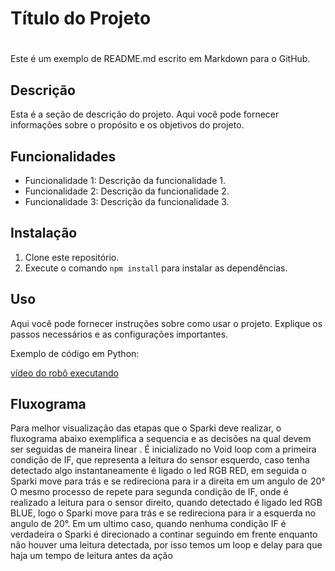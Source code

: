 # Título do Projeto <h1>

Este é um exemplo de README.md escrito em Markdown para o GitHub.

## Descrição

Esta é a seção de descrição do projeto. Aqui você pode fornecer informações sobre o propósito e os objetivos do projeto.

## Funcionalidades

- Funcionalidade 1: Descrição da funcionalidade 1.
- Funcionalidade 2: Descrição da funcionalidade 2.
- Funcionalidade 3: Descrição da funcionalidade 3.

## Instalação

1. Clone este repositório.
2. Execute o comando `npm install` para instalar as dependências.

## Uso

Aqui você pode fornecer instruções sobre como usar o projeto. Explique os passos necessários e as configurações importantes.

Exemplo de código em Python:


  [vídeo do robô executando](https://youtu.be/We9_DYo-2kw)

  ## Fluxograma
  
  Para melhor visualização das etapas que o Sparki deve realizar, o fluxograma abaixo exemplifica a sequencia e as decisões na qual devem ser seguidas de maneira linear . É inicializado no Void loop com a primeira condição de IF, que representa a leitura do sensor esquerdo, caso tenha detectado algo instantaneamente é ligado o led RGB RED, em seguida o Sparki move para trás e se redireciona para ir a direita em um angulo de 20°
O mesmo processo de repete para segunda condição de IF, onde é realizado a leitura para o sensor direito, quando detectado é ligado led RGB BLUE, logo o Sparki move para trás e se redireciona para ir a esquerda no angulo de 20°.
Em um ultimo caso, quando nenhuma condição IF é verdadeira o Sparki é direcionado a continar seguindo em frente enquanto não houver uma leitura detectada, por isso temos um loop e delay para que haja um tempo de leitura antes da ação
  
  
